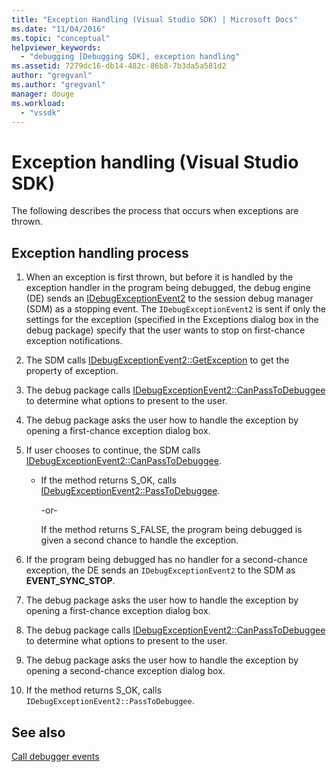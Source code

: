 ```yaml
---
title: "Exception Handling (Visual Studio SDK) | Microsoft Docs"
ms.date: "11/04/2016"
ms.topic: "conceptual"
helpviewer_keywords: 
  - "debugging [Debugging SDK], exception handling"
ms.assetid: 7279dc16-db14-482c-86b8-7b3da5a581d2
author: "gregvanl"
ms.author: "gregvanl"
manager: douge
ms.workload: 
  - "vssdk"
---
```

# Exception handling (Visual Studio SDK)
The following describes the process that occurs when exceptions are thrown.  
  
## Exception handling process  
  
1.  When an exception is first thrown, but before it is handled by the exception handler in the program being debugged, the debug engine (DE) sends an [IDebugExceptionEvent2](../../extensibility/debugger/reference/idebugexceptionevent2.md) to the session debug manager (SDM) as a stopping event. The `IDebugExceptionEvent2` is sent if only the settings for the exception (specified in the Exceptions dialog box in the debug package) specify that the user wants to stop on first-chance exception notifications.  
  
2.  The SDM calls [IDebugExceptionEvent2::GetException](../../extensibility/debugger/reference/idebugexceptionevent2-getexception.md) to get the property of exception.  
  
3.  The debug package calls [IDebugExceptionEvent2::CanPassToDebuggee](../../extensibility/debugger/reference/idebugexceptionevent2-canpasstodebuggee.md) to determine what options to present to the user.  
  
4.  The debug package asks the user how to handle the exception by opening a first-chance exception dialog box.  
  
5.  If user chooses to continue, the SDM calls [IDebugExceptionEvent2::CanPassToDebuggee](../../extensibility/debugger/reference/idebugexceptionevent2-canpasstodebuggee.md).  
  
    -   If the method returns S_OK, calls [IDebugExceptionEvent2::PassToDebuggee](../../extensibility/debugger/reference/idebugexceptionevent2-passtodebuggee.md).  
  
         -or-  
  
         If the method returns S_FALSE, the program being debugged is given a second chance to handle the exception.  
  
6.  If the program being debugged has no handler for a second-chance exception, the DE sends an `IDebugExceptionEvent2` to the SDM as **EVENT_SYNC_STOP**.  
  
7.  The debug package asks the user how to handle the exception by opening a first-chance exception dialog box.  
  
8.  The debug package calls [IDebugExceptionEvent2::CanPassToDebuggee](../../extensibility/debugger/reference/idebugexceptionevent2-canpasstodebuggee.md) to determine what options to present to the user.  
  
9. The debug package asks the user how to handle the exception by opening a second-chance exception dialog box.  
  
10. If the method returns S_OK, calls `IDebugExceptionEvent2::PassToDebuggee`.  
  
## See also  
 [Call debugger events](../../extensibility/debugger/calling-debugger-events.md)